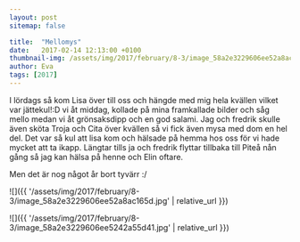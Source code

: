 ```yaml
---
layout: post
sitemap: false

title:  "Mellomys"
date:   2017-02-14 12:13:00 +0100
thumbnail-img: /assets/img/2017/february/8-3/image_58a2e3229606ee52a8ac165d.jpg
author: Eva
tags: [2017]
---
```


I lördags så kom Lisa över till oss och hängde med mig hela kvällen vilket var jättekul!:D vi åt middag, kollade på mina framkallade bilder och såg mello medan vi åt grönsaksdipp och en god salami. Jag och fredrik skulle även sköta Troja och Cita över kvällen så vi fick även mysa med dom en hel del. Det var så kul att lisa kom och hälsade på hemma hos oss för vi hade mycket att ta ikapp. Längtar tills ja och fredrik flyttar tillbaka till Piteå nån gång så jag kan hälsa på henne och Elin oftare. 

Men det är nog något år bort tyvärr :/

![]({{ '/assets/img/2017/february/8-3/image_58a2e3229606ee52a8ac165d.jpg'  | relative_url }})

![]({{ '/assets/img/2017/february/8-3/image_58a2e3229606ee5242a55d41.jpg'  | relative_url }})

